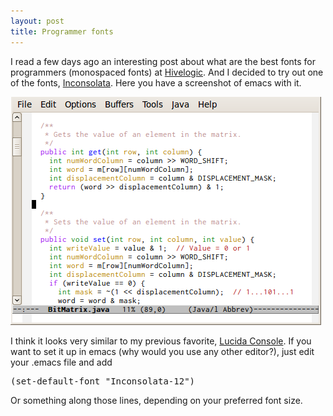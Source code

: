 ```yaml
---
layout: post
title: Programmer fonts
---
```


<p>
I read a few days ago an interesting post about what are the best
fonts for programmers (monospaced fonts) at
<a href="http://hivelogic.com/articles/top-10-programming-fonts/">
  Hivelogic</a>. And I decided to try out one of the fonts,
<a href="http://www.levien.com/type/myfonts/inconsolata.html">
  Inconsolata</a>. Here you have a screenshot of emacs with it.
</p>


<img src="/images/emacs-inconsolata.png"
  alt="Screenshot of emacs with Inconsolata font" />

<p>
I think it looks very similar to my previous favorite, 
<a href="http://en.wikipedia.org/wiki/Lucida">Lucida Console</a>.
If you want to set it up in emacs (why would you use any other editor?),
just edit your .emacs file and add 
</p>

<pre>
(set-default-font "Inconsolata-12")
</pre>

<p>
Or something along those lines, depending on your preferred font size.
</p>

